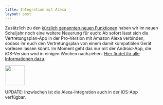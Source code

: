 ```yaml
---
title: Integration mit Alexa
layout: post
---
```


Zusätzlich zu den [kürzlich genannten neuen Funktionen](/2017/07/22/neue-funktionen-2017-18.html) haben wir im neuen
Schuljahr noch eine weitere Neuerung für euch: Ab sofort lässt sich die Vertretungsplan-App in der Pro-Version mit
Amazon Alexa verbinden, sodass ihr euch den Vertretungsplan von einem damit kompatiblen Gerät vorlesen lassen könnt. Im
Moment geht das nur mit der Android-App, die iOS-Version wird in einigen Wochen nachziehen.
[Hier findet ihr alle Informationen dazu](/dienste/).

<img height="65" src="{{ '/img/alexa.svg' | prepend: site.baseurl }}"/>

UPDATE: Inzwischen ist die Alexa-Integration auch in der iOS-App verfügbar.